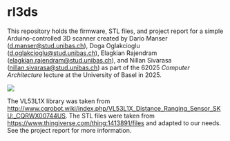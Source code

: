 # rl3ds

This repository holds the firmware, STL files, and project report for a simple Arduino-controlled 3D scanner created by Dario Manser (d.manser@stud.unibas.ch), Doga Oglakcioglu (d.oglakcioglu@stud.unibas.ch), Elagkian Rajendram (elagkian.rajendram@stud.unibas.ch), and Nillan Sivarasa (nillan.sivarasa@stud.unibas.ch) as part of the 62025 *Computer Architecture* lecture at the University of Basel in 2025.

![](preview.png)

The VL53L1X library was taken from http://www.cqrobot.wiki/index.php/VL53L1X_Distance_Ranging_Sensor_SKU:_CQRWX00744US. The STL files were taken from https://www.thingiverse.com/thing:1413891/files and adapted to our needs. See the project report for more information.
